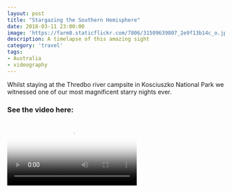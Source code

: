 ```yaml
---
layout: post
title: "Stargazing the Southern Hemisphere"
date: 2018-03-11 23:00:00
image: 'https://farm8.staticflickr.com/7806/31509639807_2e9f13b14c_o.jpg'
description: A timelapse of this amazing sight
category: 'travel'
tags:
- Australia
- videography
---
```


Whilst staying at the Thredbo river campsite in Kosciuszko National Park we witnessed one of our most magnificent starry nights ever.

### See the video here:

<div class="embed-bg">
  <div class="video-embed">
    <script src="{{ "/assets/js/plyr.polyfilled.min.js" | prepend: site.baseurl }}"></script>
    <video id="player" controls playsineline poster="https://farm8.staticflickr.com/7806/31509639807_e28152e86a_z.jpg">
  <source src="https://www.flickr.com/photos/162779846@N06/31509639807/play/hd/e28152e86a/" type="video/mp4" size="1080">:
  <source src="https://www.flickr.com/photos/162779846@N06/31509639807/play/site/e28152e86a/" type="video/mp4" size="360">:
  <!-- Fallback for browsers that don't support the <video> element -->
  HTML5 Video not available in your browser
  </video>
  <script>const player = new Plyr('#player', {controls: ['play-large', 'play', 'progress', 'settings', 'fullscreen'], settings: ['quality'], keyboard: { focused: true, global: true}}); window.player = player;</script>
  </div>
</div>
